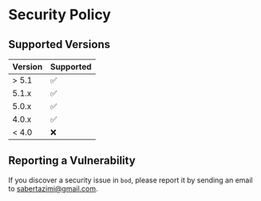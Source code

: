 # Security Policy

## Supported Versions

| Version | Supported          |
| ------- | ------------------ |
| > 5.1   | :white_check_mark: |
| 5.1.x   | :white_check_mark: |
| 5.0.x   | :white_check_mark: |
| 4.0.x   | :white_check_mark: |
| < 4.0   | :x:                |

## Reporting a Vulnerability

If you discover a security issue in `bod`,
please report it by sending an email to [sabertazimi@gmail.com](mailto:sabertazimi@gmail.com).
